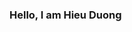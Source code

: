 ### Hello, I am Hieu Duong 

<!--
**HieuDuong99/HieuDuong99** is a ✨ _special_ ✨ repository because its `README.md` (this file) appears on your GitHub profile.

Currnently : Software Engineering Student of HUST


-->
